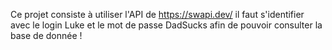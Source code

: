 Ce projet consiste à utiliser l'API de https://swapi.dev/ il faut s'identifier avec le login Luke et le mot de passe DadSucks afin de pouvoir consulter la base de donnée !
